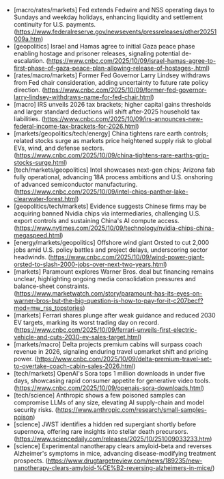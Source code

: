 - [macro/rates/markets] Fed extends Fedwire and NSS operating days to Sundays and weekday holidays, enhancing liquidity and settlement continuity for U.S. payments. (https://www.federalreserve.gov/newsevents/pressreleases/other20251009a.htm)
- [geopolitics] Israel and Hamas agree to initial Gaza peace phase enabling hostage and prisoner releases, signaling potential de-escalation. (https://www.cnbc.com/2025/10/09/israel-hamas-agree-to-first-phase-of-gaza-peace-plan-allowing-release-of-hostages-.html)
- [rates/macro/markets] Former Fed Governor Larry Lindsey withdraws from Fed chair consideration, adding uncertainty to future rate policy direction. (https://www.cnbc.com/2025/10/09/former-fed-governor-larry-lindsey-withdraws-name-for-fed-chair.html)
- [macro] IRS unveils 2026 tax brackets; higher capital gains thresholds and larger standard deductions will shift after-2025 household tax liabilities. (https://www.cnbc.com/2025/10/09/irs-announces-new-federal-income-tax-brackets-for-2026.html)
- [markets/geopolitics/tech/energy] China tightens rare earth controls; related stocks surge as markets price heightened supply risk to global EVs, wind, and defense sectors. (https://www.cnbc.com/2025/10/09/china-tightens-rare-earths-grip-stocks-surge.html)
- [tech/markets/geopolitics] Intel showcases next-gen chips; Arizona fab fully operational, advancing 18A process ambitions and U.S. onshoring of advanced semiconductor manufacturing. (https://www.cnbc.com/2025/10/09/intel-chips-panther-lake-clearwater-forest.html)
- [geopolitics/tech/markets] Evidence suggests Chinese firms may be acquiring banned Nvidia chips via intermediaries, challenging U.S. export controls and sustaining China's AI compute access. (https://www.nytimes.com/2025/10/09/technology/nvidia-chips-china-megaspeed.html)
- [energy/markets/geopolitics] Offshore wind giant Orsted to cut 2,000 jobs amid U.S. policy battles and project delays, underscoring sector headwinds. (https://www.cnbc.com/2025/10/09/wind-power-giant-orsted-to-slash-2000-jobs-over-next-two-years.html)
- [markets] Paramount explores Warner Bros. deal but financing remains unclear, highlighting ongoing media consolidation pressures and balance-sheet constraints. (https://www.marketwatch.com/story/paramount-has-its-eyes-on-warner-bros-but-the-big-question-is-how-to-pay-for-it-c207becf?mod=mw_rss_topstories)
- [markets] Ferrari shares plunge after weak guidance and reduced 2030 EV targets, marking its worst trading day on record. (https://www.cnbc.com/2025/10/09/ferrari-unveils-first-electric-vehicle-and-cuts-2030-ev-sales-target.html)
- [markets/macro] Delta projects premium cabins will surpass coach revenue in 2026, signaling enduring travel upmarket shift and pricing power. (https://www.cnbc.com/2025/10/09/delta-premium-travel-set-to-overtake-coach-cabin-sales-2026.html)
- [tech/markets] OpenAI's Sora tops 1 million downloads in under five days, showcasing rapid consumer appetite for generative video tools. (https://www.cnbc.com/2025/10/09/openais-sora-downloads.html)
- [tech/science] Anthropic shows a few poisoned samples can compromise LLMs of any size, elevating AI supply-chain and model security risks. (https://www.anthropic.com/research/small-samples-poison)
- [science] JWST identifies a hidden red supergiant shortly before supernova, offering rare insights into stellar death precursors. (https://www.sciencedaily.com/releases/2025/10/251009033233.htm)
- [science] Experimental nanotherapy clears amyloid-beta and reverses Alzheimer's symptoms in mice, advancing disease-modifying treatment prospects. (https://www.drugtargetreview.com/news/189235/new-nanotherapy-clears-amyloid-%CE%B2-reversing-alzheimers-in-mice/)